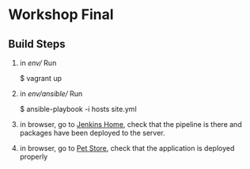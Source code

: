 # Workshop Final

## Build Steps
1. in _env/_ Run

    $ vagrant up

2. in _env/ansible/_ Run

    $ ansible-playbook -i hosts site.yml

3. in browser, go to [Jenkins Home](http://10.1.2.21:8080), check that the pipeline is there and packages have been deployed to the server.

4. in browser, go to [Pet Store](http://10.1.2.24:8080/jpetstore), check that the application is deployed properly
